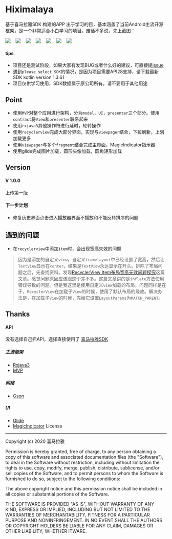 
# Hiximalaya
基于喜马拉雅SDK 构建的APP
 出于学习的目，基本涵盖了当前Android主流开源框架，是一个非常适合小白学习的项目。废话不多说，先上截图：     
  
 ![](https://github.com/cooek/Hiximalaya/blob/master/app/album/1.jpg)&nbsp;&nbsp;&nbsp;
 ![](https://github.com/cooek/Hiximalaya/blob/master/app/album/1222.jpg)&nbsp;&nbsp;&nbsp;
 ![](https://github.com/cooek/Hiximalaya/blob/master/app/album/13333.jpg)&nbsp;&nbsp;&nbsp;
 ![](https://github.com/cooek/Hiximalaya/blob/master/app/album/2.jpg)&nbsp;&nbsp;&nbsp;
 ![](https://github.com/cooek/Hiximalaya/blob/master/app/album/2-1.jpg)&nbsp;&nbsp;&nbsp;
 ![](https://github.com/cooek/Hiximalaya/blob/master/app/album/2-2.jpg)&nbsp;&nbsp;&nbsp;
 ![](https://github.com/cooek/Hiximalaya/blob/master/app/album/2-3.jpg)

 
 
 #### tips
 * 项目还是测试阶段，如果大家有发现BUG或者什么好的建议，可直接提[issue](https://github.com/cooek/Hiximalaya/issues)
 * 遇到`please select SDK`的情况，是因为项目需要API28支持，请下载最新SDK kotlin version 1.3.61
 * 项目仅供学习使用，SDK数据属于原公司所有，请不要用于其他用途
 
 Point
 -----
 * 使用`MVP`对整个应用进行架构，分为`model`，`UI`，`presenter`三个部分。使用`contract`将`View`和`presenter`联系起来
 * 使用`rxjava3`其他操作符进行延时，轮转操作  
 * 使用`recyclerview`完成大部分界面，实现与`viewpager`结合，下拉刷新，上划加载更多
 * 使用`viewpager`与多个`fragment`结合完成主界面，MagicIndicator指示器
 * 使用glide完成图片加载，圆形头像加载，圆角矩形加载

 

Version
----
#### V 1.0.0
上传第一版

#### 下一步计划
 * 修复历史界面点击进入播放器界面不播放和不能反转排序的问题
 
遇到的问题
----
 * 在`recyclerview`中添加`item`时，会出现宽高失效的问题
>  因为是添加的自定义`view`，自定义`framelayout`中已经设置了宽高，然后让`TextView`显示在`center`。结果是`TextView`永远显示在开头。排除了布局问题之后，先查找资料。发现[RecyclerView Item布局宽高无效问题探究](https://www.jianshu.com/p/9a6db88b8ad3)这篇文章。感觉问题原因应该跟这个差不多。这篇文章讲的是`inflate`方法使用错误导致的问题。但是我这里是使用自定义`view`加载的布局，问题同样是在于，`RecyclerView`在加载子`View`的时候，使用了默认布局的缘故。解决办法是，在加载子`View`的时候，先给它设置`LayoutParams`为`MATCH_PARENT`。


Thanks
----
#### API
没有选择自己抓API，选择直接使用了 [喜马拉雅SDK](http://open.ximalaya.com/)


##### 主流框架
 * [Rxjava3](https://github.com/ReactiveX/RxJava)
 * [MVP](https://www.baidu.com/link?url=Ve8Weqmb1ix-v074Ntk4KNDJK8pImYcS5lSqZIpXYt2VKle9EkUF5dZhZYMnsT0e2XNNArIfu8qmToMoCboyYq&wd=&eqid=be255031000505f5000000065e60ac45)
##### 网络 
 * [Gson](https://github.com/google/gson)

##### UI
 * [Glide](https://github.com/bumptech/glide)
 * [MagicIndicator](https://github.com/hackware1993/MagicIndicator)
License
----
Copyright (c) 2020  喜马拉雅

Permission is hereby granted, free of charge, to any person obtaining a copy of this software and associated documentation files (the "Software"), to deal in the Software without restriction, including without limitation the rights to use, copy, modify, merge, publish, distribute, sublicense, and/or sell copies of the Software, and to permit persons to whom the Software is furnished to do so, subject to the following conditions:

The above copyright notice and this permission notice shall be included in all copies or substantial portions of the Software.

THE SOFTWARE IS PROVIDED "AS IS", WITHOUT WARRANTY OF ANY KIND, EXPRESS OR IMPLIED, INCLUDING BUT NOT LIMITED TO THE WARRANTIES OF MERCHANTABILITY, FITNESS FOR A PARTICULAR PURPOSE AND NONINFRINGEMENT. IN NO EVENT SHALL THE AUTHORS OR COPYRIGHT HOLDERS BE LIABLE FOR ANY CLAIM, DAMAGES OR OTHER LIABILITY, WHETHER ITWARE.
 
